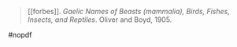 > [[forbes]]. *Gaelic Names of Beasts (mammalia), Birds, Fishes, Insects, and Reptiles*. Oliver and Boyd, 1905.
 
#nopdf 